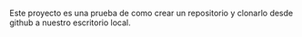 Este proyecto es una prueba de como crear un repositorio y clonarlo desde github a nuestro escritorio local.
